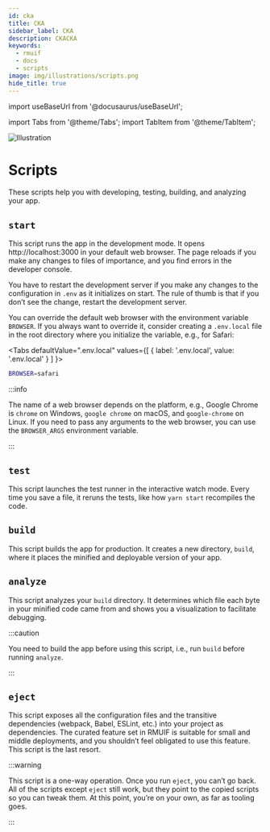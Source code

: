 ```yaml
---
id: cka
title: CKA
sidebar_label: CKA
description: CKACKA
keywords:
  - rmuif
  - docs
  - scripts
image: img/illustrations/scripts.png
hide_title: true
---
```


import useBaseUrl from '@docusaurus/useBaseUrl';

import Tabs from '@theme/Tabs';
import TabItem from '@theme/TabItem';

<div style={{ textAlign: "center" }}>
  <img style={{ width: "75%", marginBottom: "32px" }} alt="Illustration" src={useBaseUrl('img/illustrations/scripts.svg')} />
  <h1>Scripts</h1>
  <p>
    These scripts help you with developing, testing, building, and analyzing your app.
  </p>
</div>

## `start`

This script runs the app in the development mode. It opens http://localhost:3000 in your default web browser. The page reloads if you make any changes to files of importance, and you find errors in the developer console.

You have to restart the development server if you make any changes to the configuration in `.env` as it initializes on start. The rule of thumb is that if you don’t see the change, restart the development server.

You can override the default web browser with the environment variable `BROWSER`. If you always want to override it, consider creating a `.env.local` file in the root directory where you initialize the variable, e.g., for Safari:

<Tabs
defaultValue=".env.local"
values={[
{ label: '.env.local', value: '.env.local' }
]
}>
<TabItem value=".env.local">

```sh
BROWSER=safari
```

</TabItem>
</Tabs>

:::info

The name of a web browser depends on the platform, e.g., Google Chrome is `chrome` on Windows, `google chrome` on macOS, and `google-chrome` on Linux. If you need to pass any arguments to the web browser, you can use the `BROWSER_ARGS` environment variable.

:::

## `test`

This script launches the test runner in the interactive watch mode. Every time you save a file, it reruns the tests, like how `yarn start` recompiles the code.

## `build`

This script builds the app for production. It creates a new directory, `build`, where it places the minified and deployable version of your app.

## `analyze`

This script analyzes your `build` directory. It determines which file each byte in your minified code came from and shows you a visualization to facilitate debugging.

:::caution

You need to build the app before using this script, i.e., run `build` before running `analyze`.

:::

## `eject`

This script exposes all the configuration files and the transitive dependencies (webpack, Babel, ESLint, etc.) into your project as dependencies. The curated feature set in RMUIF is suitable for small and middle deployments, and you shouldn’t feel obligated to use this feature. This script is the last resort.

:::warning

This script is a one-way operation. Once you run `eject`, you can’t go back. All of the scripts except `eject` still work, but they point to the copied scripts so you can tweak them. At this point, you’re on your own, as far as tooling goes.

:::
